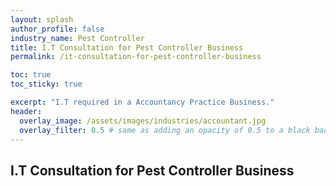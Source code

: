 ```yaml
---
layout: splash 
author_profile: false 
industry_name: Pest Controller
title: I.T Consultation for Pest Controller Business
permalink: /it-consultation-for-pest-controller-business

toc: true
toc_sticky: true

excerpt: "I.T required in a Accountancy Practice Business."
header:
  overlay_image: /assets/images/industries/accountant.jpg
  overlay_filter: 0.5 # same as adding an opacity of 0.5 to a black background
---
```


## I.T Consultation for Pest Controller Business